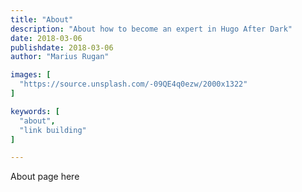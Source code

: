 ```yaml
---
title: "About"
description: "About how to become an expert in Hugo After Dark"
date: 2018-03-06
publishdate: 2018-03-06
author: "Marius Rugan"

images: [
  "https://source.unsplash.com/-09QE4q0ezw/2000x1322"
]

keywords: [
  "about",
  "link building"
]

---
```


About page here